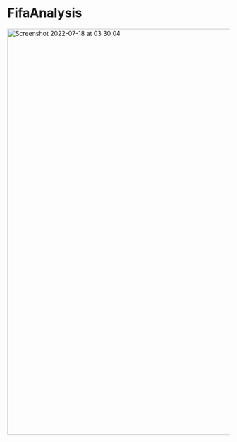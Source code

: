 # FifaAnalysis
<img width="922" alt="Screenshot 2022-07-18 at 03 30 04" src="https://user-images.githubusercontent.com/100385953/179433700-263b3f59-1f68-46fa-9d13-f67368e4bd2d.png">

